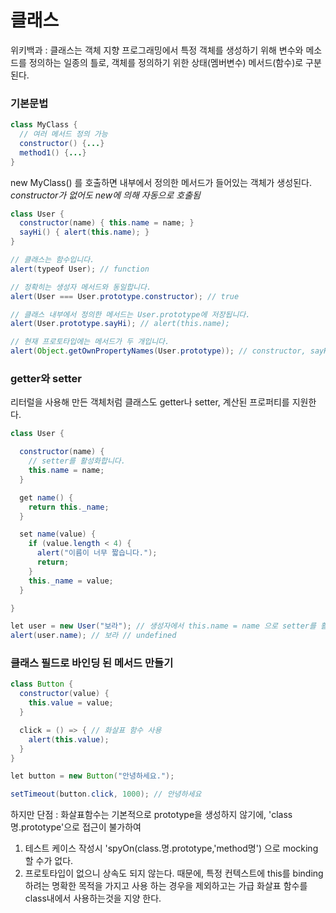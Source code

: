# 클래스
위키백과 : 클래스는 객체 지향 프로그래밍에서 특정 객체를 생성하기 위해 변수와 메소드를 정의하는 일종의 틀로,
객체를 정의하기 위한 상태(멤버변수) 메서드(함수)로 구분된다.

### 기본문법
```java
class MyClass {
  // 여러 메서드 정의 가능
  constructor() {...}
  method1() {...}
}
```
new MyClass() 를 호출하면 내부에서 정의한 메서드가 들어있는 객체가 생성된다.<br>
*constructor가 없어도 new에 의해 자동으로 호출됨*

```java
class User {
  constructor(name) { this.name = name; }
  sayHi() { alert(this.name); }
}

// 클래스는 함수입니다.
alert(typeof User); // function

// 정확히는 생성자 메서드와 동일합니다.
alert(User === User.prototype.constructor); // true

// 클래스 내부에서 정의한 메서드는 User.prototype에 저장됩니다.
alert(User.prototype.sayHi); // alert(this.name);

// 현재 프로토타입에는 메서드가 두 개입니다.
alert(Object.getOwnPropertyNames(User.prototype)); // constructor, sayHi
```

### getter와 setter
리터럴을 사용해 만든 객체처럼 클래스도 getter나 setter, 계산된 프로퍼티를 지원한다.

```java
class User {

  constructor(name) {
    // setter를 활성화합니다.
    this.name = name;
  }

  get name() {
    return this._name;
  }

  set name(value) {
    if (value.length < 4) {
      alert("이름이 너무 짧습니다.");
      return;
    }
    this._name = value;
  }

}

let user = new User("보라"); // 생성자에서 this.name = name 으로 setter를 활성화함.
alert(user.name); // 보라 // undefined
```

### 클래스 필드로 바인딩 된 메서드 만들기
```java
class Button {
  constructor(value) {
    this.value = value;
  }

  click = () => { // 화살표 함수 사용
    alert(this.value);
  }
}

let button = new Button("안녕하세요.");

setTimeout(button.click, 1000); // 안녕하세요
```
하지만 단점 : 화살표함수는 기본적으로 prototype을 생성하지 않기에, 'class명.prototype'으로 접근이 불가하여 <br>
1. 테스트 케이스 작성시 'spyOn(class.명.prototype,'method명') 으로 mocking할 수가 없다.
2. 프로토타입이 없으니 상속도 되지 않는다.
때문에, 특정 컨텍스트에 this를 binding 하려는 명확한 목적을 가지고 사용 하는 경우을 제외하고는 가급 화살표 함수를 class내에서 사용하는것을 지양 한다.
